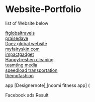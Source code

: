 # Website-Portfolio
list of Website below</br>

[ftglobaltravels](https://ftglobaltravels.com/)</br>
[praisedave](https://praisedave.ca)</br>
[Daez global website](https://daezglobal.com/)</br>
[myfairyskin.com](https://www.myfairyskin.com/)</br>
[impactgadget](https://impactgadget.com/)</br>
[Happyfreshen cleaning](https://www.happyfreshen.com)</br>
[teamting media](https://teamting.com)</br>
[speedload transportation](https://speedloadtransportation.com/)</br>
[themofashion ](https://www.themofashion.com/)</br>


app
[Designernote][
](https://apps.apple.com/ph/app/insidernote/id6451081107)
[noomi fitness app] ([
](https://apps.apple.com/de/app/noomi-feel-great/id6502523054?l=en-GB)

Facebook ads Result
